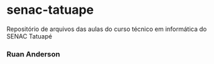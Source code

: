 # senac-tatuape
Repositório de arquivos das aulas do curso técnico em informática do SENAC Tatuapé  

### Ruan Anderson
